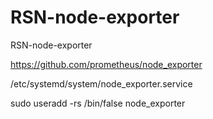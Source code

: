 # RSN-node-exporter
RSN-node-exporter

https://github.com/prometheus/node_exporter

/etc/systemd/system/node_exporter.service

sudo useradd -rs /bin/false node_exporter
